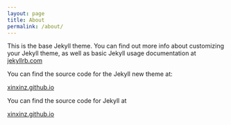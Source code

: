 ```yaml
---
layout: page
title: About
permalink: /about/
---
```


This is the base Jekyll theme. You can find out more info about customizing your Jekyll theme, as well as basic Jekyll usage documentation at [jekyllrb.com](http://jekyllrb.com/)

You can find the source code for the Jekyll new theme at:
<!-- {% include icon-github.html username="xinxinz" %} / -->
[xinxinz.github.io](https://github.com/xinxinz/xinxinz.github.io)

You can find the source code for Jekyll at
<!-- {% include icon-github.html username="xinxinz" %} / -->
[xinxinz.github.io](https://github.com/xinxinz/xinxinz.github.io)
